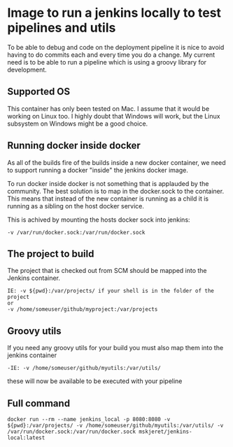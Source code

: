 # Image to run a jenkins locally to test pipelines and utils

To be able to debug and code on the deployment pipeline it is nice to avoid having to do commits each and every time you do a change.
My current need is to be able to run a pipeline which is using a groovy library for development.

## Supported OS

This container has only been tested on Mac. I assume that it would be working on Linux too.
I highly doubt that Windows will work, but the Linux subsystem on Windows might be a good choice.

## Running docker inside docker

As all of the builds fire of the builds inside a new docker container, we need to support running a docker "inside" the jenkins docker image.

To run docker inside docker is not something that is applauded by the community. The best solution is to map in the docker.sock to the container.
This means that instead of the new container is running as a child it is running as a sibling on the host docker service.

This is achived by mounting the hosts docker sock into jenkins:
```
-v /var/run/docker.sock:/var/run/docker.sock
```

## The project to build

The project that is checked out from SCM should be mapped into the Jenkins container.
```
IE: -v ${pwd}:/var/projects/ if your shell is in the folder of the project
or
-v /home/someuser/github/myproject:/var/projects
```

## Groovy utils

If you need any groovy utils for your build you must also map them into the jenkins container
```
-IE: -v /home/someuser/github/myutils:/var/utils/
```
these will now be available to be executed with your pipeline


## Full command
```
docker run --rm --name jenkins_local -p 8080:8080 -v ${pwd}:/var/projects/ -v /home/someuser/github/myutils:/var/utils/ -v /var/run/docker.sock:/var/run/docker.sock mskjeret/jenkins-local:latest
```
